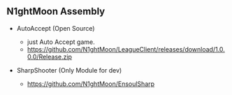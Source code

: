 ## N1ghtMoon Assembly

* AutoAccept (Open Source)
    * just Auto Accept game.
    * https://github.com/N1ghtMoon/LeagueClient/releases/download/1.0.0.0/Release.zip
    
* SharpShooter (Only Module for dev)
    * https://github.com/N1ghtMoon/EnsoulSharp
 
